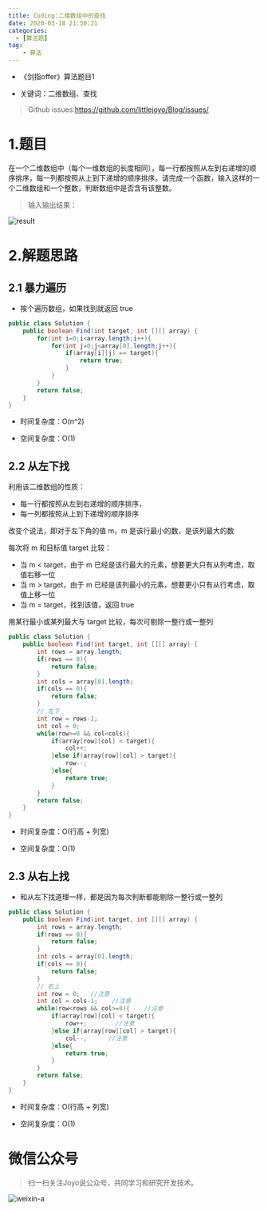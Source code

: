 ```yaml
---
title: Coding:二维数组中的查找
date: 2020-03-18 21:50:21
categories:
  - [算法题]
tag:
    - 算法
---
```


- 《剑指offer》算法题目1

- 关键词：二维数组、查找

<!-- more -->

> Github issues:https://github.com/littlejoyo/Blog/issues/

# 1.题目

在一个二维数组中（每个一维数组的长度相同），每一行都按照从左到右递增的顺序排序，每一列都按照从上到下递增的顺序排序。请完成一个函数，输入这样的一个二维数组和一个整数，判断数组中是否含有该整数。

> 输入输出结果：

![result](https://i.loli.net/2020/03/18/Ftms6o1OpCNdPQc.png)

# 2.解题思路

## 2.1 暴力遍历

- 挨个遍历数组，如果找到就返回 true

```java
public class Solution {
    public boolean Find(int target, int [][] array) {
        for(int i=0;i<array.length;i++){
            for(int j=0;j<array[0].length;j++){
                if(array[i][j] == target){
                    return true;
                }
            }
        }
        return false;
    }
}
```

- 时间复杂度：O(n^2)

- 空间复杂度：O(1)

## 2.2 从左下找

利用该二维数组的性质：

- 每一行都按照从左到右递增的顺序排序，
- 每一列都按照从上到下递增的顺序排序

改变个说法，即对于左下角的值 m，m 是该行最小的数，是该列最大的数

每次将 m 和目标值 target 比较：

- 当 m < target，由于 m 已经是该行最大的元素，想要更大只有从列考虑，取值右移一位
- 当 m > target，由于 m 已经是该列最小的元素，想要更小只有从行考虑，取值上移一位
- 当 m = target，找到该值，返回 true

用某行最小或某列最大与 target 比较，每次可剔除一整行或一整列

```java
public class Solution {
    public boolean Find(int target, int [][] array) {
        int rows = array.length;
        if(rows == 0){
            return false;
        }
        int cols = array[0].length;
        if(cols == 0){
            return false;
        }
        // 左下
        int row = rows-1;
        int col = 0;
        while(row>=0 && col<cols){
            if(array[row][col] < target){
                col++;
            }else if(array[row][col] > target){
                row--;
            }else{
                return true;
            }
        }
        return false;
    }
}
```

- 时间复杂度：O(行高 + 列宽)

- 空间复杂度：O(1)

## 2.3 从右上找

- 和从左下找道理一样，都是因为每次判断都能剔除一整行或一整列

```java
public class Solution {
    public boolean Find(int target, int [][] array) {
        int rows = array.length;
        if(rows == 0){
            return false;
        }
        int cols = array[0].length;
        if(cols == 0){
            return false;
        }
        // 右上
        int row = 0;   //注意
        int col = cols-1;    //注意
        while(row<rows && col>=0){    //注意
            if(array[row][col] < target){
                row++;        //注意
            }else if(array[row][col] > target){
                col--;      //注意
            }else{
                return true;
            }
        }
        return false;
    }
}
```

- 时间复杂度：O(行高 + 列宽)

- 空间复杂度：O(1)

# 微信公众号

> 扫一扫关注Joyo说公众号，共同学习和研究开发技术。

![weixin-a](https://i.loli.net/2020/01/11/HQT8NMsmDhIkXZv.png)